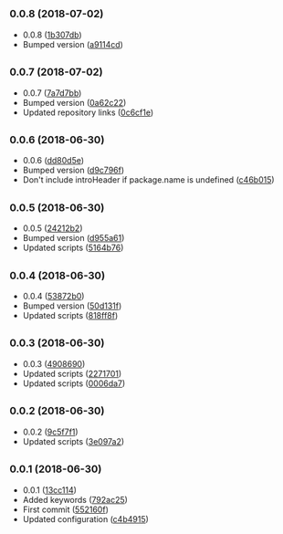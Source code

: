 ## <small>0.0.8 (2018-07-02)</small>

* 0.0.8 ([1b307db](https://github.com/wessberg/scaffold/commit/1b307db))
* Bumped version ([a9114cd](https://github.com/wessberg/scaffold/commit/a9114cd))



## <small>0.0.7 (2018-07-02)</small>

* 0.0.7 ([7a7d7bb](https://github.com/wessberg/scaffold/commit/7a7d7bb))
* Bumped version ([0a62c22](https://github.com/wessberg/scaffold/commit/0a62c22))
* Updated repository links ([0c6cf1e](https://github.com/wessberg/scaffold/commit/0c6cf1e))



## <small>0.0.6 (2018-06-30)</small>

* 0.0.6 ([dd80d5e](https://github.com/wessberg/scaffold/commit/dd80d5e))
* Bumped version ([d9c796f](https://github.com/wessberg/scaffold/commit/d9c796f))
* Don't include introHeader if package.name is undefined ([c46b015](https://github.com/wessberg/scaffold/commit/c46b015))



## <small>0.0.5 (2018-06-30)</small>

* 0.0.5 ([24212b2](https://github.com/wessberg/scaffold/commit/24212b2))
* Bumped version ([d955a61](https://github.com/wessberg/scaffold/commit/d955a61))
* Updated scripts ([5164b76](https://github.com/wessberg/scaffold/commit/5164b76))



## <small>0.0.4 (2018-06-30)</small>

* 0.0.4 ([53872b0](https://github.com/wessberg/scaffold/commit/53872b0))
* Bumped version ([50d131f](https://github.com/wessberg/scaffold/commit/50d131f))
* Updated scripts ([818ff8f](https://github.com/wessberg/scaffold/commit/818ff8f))



## <small>0.0.3 (2018-06-30)</small>

* 0.0.3 ([4908690](https://github.com/wessberg/scaffold/commit/4908690))
* Updated scripts ([2271701](https://github.com/wessberg/scaffold/commit/2271701))
* Updated scripts ([0006da7](https://github.com/wessberg/scaffold/commit/0006da7))



## <small>0.0.2 (2018-06-30)</small>

* 0.0.2 ([9c5f7f1](https://github.com/wessberg/scaffold/commit/9c5f7f1))
* Updated scripts ([3e097a2](https://github.com/wessberg/scaffold/commit/3e097a2))



## <small>0.0.1 (2018-06-30)</small>

* 0.0.1 ([13cc114](https://github.com/wessberg/scaffold/commit/13cc114))
* Added keywords ([792ac25](https://github.com/wessberg/scaffold/commit/792ac25))
* First commit ([552160f](https://github.com/wessberg/scaffold/commit/552160f))
* Updated configuration ([c4b4915](https://github.com/wessberg/scaffold/commit/c4b4915))



